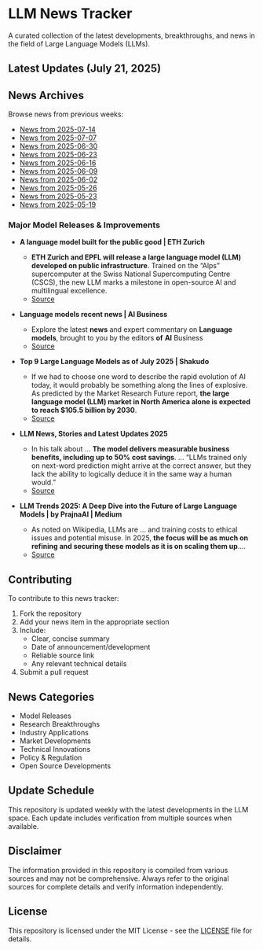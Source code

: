 # LLM News Tracker

A curated collection of the latest developments, breakthroughs, and news in the field of Large Language Models (LLMs).

## Latest Updates (July 21, 2025)


## News Archives

Browse news from previous weeks:

- [News from 2025-07-14](archives/news_2025-07-14.md)
- [News from 2025-07-07](archives/news_2025-07-07.md)
- [News from 2025-06-30](archives/news_2025-06-30.md)
- [News from 2025-06-23](archives/news_2025-06-23.md)
- [News from 2025-06-16](archives/news_2025-06-16.md)
- [News from 2025-06-09](archives/news_2025-06-09.md)
- [News from 2025-06-02](archives/news_2025-06-02.md)
- [News from 2025-05-26](archives/news_2025-05-26.md)
- [News from 2025-05-23](archives/news_2025-05-23.md)
- [News from 2025-05-19](archives/news_2025-05-19.md)

### Major Model Releases & Improvements

- **A language model built for the public good | ETH Zurich**
  - <strong>ETH Zurich and EPFL will release a large language model (LLM) developed on public infrastructure</strong>. Trained on the “Alps” supercomputer at the Swiss National Supercomputing Centre (CSCS), the new LLM marks a milestone in open-source AI and multilingual excellence.
  - [Source](https://ethz.ch/en/news-and-events/eth-news/news/2025/07/a-language-model-built-for-the-public-good.html)

- **Language models recent news | AI Business**
  - Explore the latest <strong>news</strong> and expert commentary on <strong>Language</strong> <strong>models</strong>, brought to you by the editors <strong>of</strong> <strong>AI</strong> Business
  - [Source](https://aibusiness.com/nlp/language-models)

- **Top 9 Large Language Models as of July 2025 | Shakudo**
  - If we had to choose one word to describe the rapid evolution of AI today, it would probably be something along the lines of explosive. As predicted by the Market Research Future report, <strong>the large language model (LLM) market in North America alone is expected to reach $105.5 billion by 2030</strong>.
  - [Source](https://www.shakudo.io/blog/top-9-large-language-models)

- **LLM News, Stories and Latest Updates 2025**
  - In his talk about ... <strong>The model delivers measurable business benefits, including up to 50% cost savings</strong>. ... “LLMs trained only on next-word prediction might arrive at the correct answer, but they lack the ability to logically deduce it in the same way a human would.”
  - [Source](https://analyticsindiamag.com/news/llm/)

- **LLM Trends 2025: A Deep Dive into the Future of Large Language Models | by PrajnaAI | Medium**
  - As noted on Wikipedia, LLMs are ... and training costs to ethical issues and potential misuse. In 2025, <strong>the focus will be as much on refining and securing these models as it is on scaling them up</strong>....
  - [Source](https://prajnaaiwisdom.medium.com/llm-trends-2025-a-deep-dive-into-the-future-of-large-language-models-bff23aa7cdbc)

## Contributing

To contribute to this news tracker:

1. Fork the repository
2. Add your news item in the appropriate section
3. Include:
   - Clear, concise summary
   - Date of announcement/development
   - Reliable source link
   - Any relevant technical details
4. Submit a pull request

## News Categories

- Model Releases
- Research Breakthroughs
- Industry Applications
- Market Developments
- Technical Innovations
- Policy & Regulation
- Open Source Developments

## Update Schedule

This repository is updated weekly with the latest developments in the LLM space. Each update includes verification from multiple sources when available.

## Disclaimer

The information provided in this repository is compiled from various sources and may not be comprehensive. Always refer to the original sources for complete details and verify information independently.

## License

This repository is licensed under the MIT License - see the [LICENSE](LICENSE) file for details.
